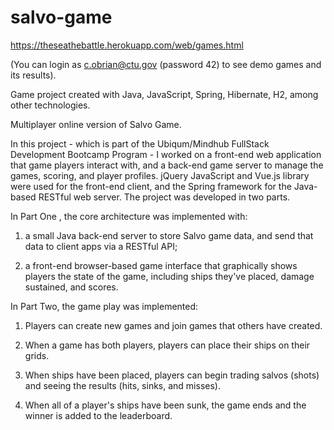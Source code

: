 # salvo-game

https://theseathebattle.herokuapp.com/web/games.html

(You can login as c.obrian@ctu.gov (password 42) to see demo games and its results).

Game project created with Java, JavaScript, Spring, Hibernate, H2, among other technologies.

Multiplayer online version of Salvo Game.

In this project - which is part of the Ubiqum/Mindhub FullStack Development Bootcamp Program -  I worked on a front-end web application that game players interact with, and a back-end game server to manage the games, scoring, and player profiles. jQuery JavaScript and Vue.js library were used for the front-end client, and the Spring framework for the Java-based RESTful web server.
The project was developed in two parts.

In Part One , the core architecture was implemented with: 

1. a small Java back-end server to store Salvo game data, and send that data to client apps via a RESTful API; 

2. a front-end browser-based game interface that graphically shows players the state of the game, including ships they've placed, damage sustained, and scores.

In Part Two, the game play was implemented: 

1. Players can create new games and join games that others have created.

2. When a game has both players, players can place their ships on their grids.

3. When ships have been placed, players can begin trading salvos (shots) and seeing the results (hits, sinks, and misses).

4. When all of a player's ships have been sunk, the game ends and the winner is added to the leaderboard.

